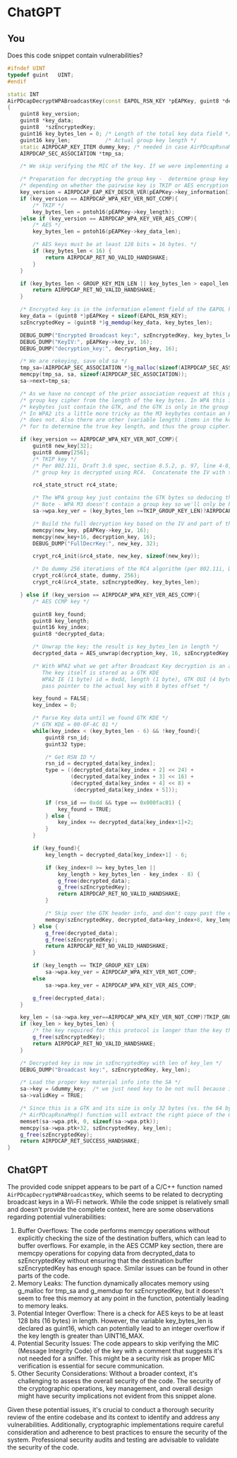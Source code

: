 # ChatGPT

## You
Does this code snippet contain vulnerabilities?
```cpp
#ifndef	UINT
typedef	guint	UINT;
#endif

static INT
AirPDcapDecryptWPABroadcastKey(const EAPOL_RSN_KEY *pEAPKey, guint8 *decryption_key, PAIRPDCAP_SEC_ASSOCIATION sa, guint eapol_len)
{
    guint8 key_version;
    guint8 *key_data;
    guint8  *szEncryptedKey;
    guint16 key_bytes_len = 0; /* Length of the total key data field */
    guint16 key_len;           /* Actual group key length */
    static AIRPDCAP_KEY_ITEM dummy_key; /* needed in case AirPDcapRsnaMng() wants the key structure */
    AIRPDCAP_SEC_ASSOCIATION *tmp_sa;

    /* We skip verifying the MIC of the key. If we were implementing a WPA supplicant we'd want to verify, but for a sniffer it's not needed. */

    /* Preparation for decrypting the group key -  determine group key data length */
    /* depending on whether the pairwise key is TKIP or AES encryption key */
    key_version = AIRPDCAP_EAP_KEY_DESCR_VER(pEAPKey->key_information[1]);
    if (key_version == AIRPDCAP_WPA_KEY_VER_NOT_CCMP){
        /* TKIP */
        key_bytes_len = pntoh16(pEAPKey->key_length);
    }else if (key_version == AIRPDCAP_WPA_KEY_VER_AES_CCMP){
        /* AES */
        key_bytes_len = pntoh16(pEAPKey->key_data_len);

        /* AES keys must be at least 128 bits = 16 bytes. */
        if (key_bytes_len < 16) {
            return AIRPDCAP_RET_NO_VALID_HANDSHAKE;
        }
    }

    if (key_bytes_len < GROUP_KEY_MIN_LEN || key_bytes_len > eapol_len - sizeof(EAPOL_RSN_KEY)) {
        return AIRPDCAP_RET_NO_VALID_HANDSHAKE;
    }

    /* Encrypted key is in the information element field of the EAPOL key packet */
    key_data = (guint8 *)pEAPKey + sizeof(EAPOL_RSN_KEY);
    szEncryptedKey = (guint8 *)g_memdup(key_data, key_bytes_len);

    DEBUG_DUMP("Encrypted Broadcast key:", szEncryptedKey, key_bytes_len);
    DEBUG_DUMP("KeyIV:", pEAPKey->key_iv, 16);
    DEBUG_DUMP("decryption_key:", decryption_key, 16);

    /* We are rekeying, save old sa */
    tmp_sa=(AIRPDCAP_SEC_ASSOCIATION *)g_malloc(sizeof(AIRPDCAP_SEC_ASSOCIATION));
    memcpy(tmp_sa, sa, sizeof(AIRPDCAP_SEC_ASSOCIATION));
    sa->next=tmp_sa;

    /* As we have no concept of the prior association request at this point, we need to deduce the     */
    /* group key cipher from the length of the key bytes. In WPA this is straightforward as the        */
    /* keybytes just contain the GTK, and the GTK is only in the group handshake, NOT the M3.          */
    /* In WPA2 its a little more tricky as the M3 keybytes contain an RSN_IE, but the group handshake  */
    /* does not. Also there are other (variable length) items in the keybytes which we need to account */
    /* for to determine the true key length, and thus the group cipher.                                */

    if (key_version == AIRPDCAP_WPA_KEY_VER_NOT_CCMP){
        guint8 new_key[32];
        guint8 dummy[256];
        /* TKIP key */
        /* Per 802.11i, Draft 3.0 spec, section 8.5.2, p. 97, line 4-8, */
        /* group key is decrypted using RC4.  Concatenate the IV with the 16 byte EK (PTK+16) to get the decryption key */

        rc4_state_struct rc4_state;

        /* The WPA group key just contains the GTK bytes so deducing the type is straightforward   */
        /* Note - WPA M3 doesn't contain a group key so we'll only be here for the group handshake */
        sa->wpa.key_ver = (key_bytes_len >=TKIP_GROUP_KEY_LEN)?AIRPDCAP_WPA_KEY_VER_NOT_CCMP:AIRPDCAP_WPA_KEY_VER_AES_CCMP;

        /* Build the full decryption key based on the IV and part of the pairwise key */
        memcpy(new_key, pEAPKey->key_iv, 16);
        memcpy(new_key+16, decryption_key, 16);
        DEBUG_DUMP("FullDecrKey:", new_key, 32);

        crypt_rc4_init(&rc4_state, new_key, sizeof(new_key));

        /* Do dummy 256 iterations of the RC4 algorithm (per 802.11i, Draft 3.0, p. 97 line 6) */
        crypt_rc4(&rc4_state, dummy, 256);
        crypt_rc4(&rc4_state, szEncryptedKey, key_bytes_len);

    } else if (key_version == AIRPDCAP_WPA_KEY_VER_AES_CCMP){
        /* AES CCMP key */

        guint8 key_found;
        guint8 key_length;
        guint16 key_index;
        guint8 *decrypted_data;

        /* Unwrap the key; the result is key_bytes_len in length */
        decrypted_data = AES_unwrap(decryption_key, 16, szEncryptedKey,  key_bytes_len);

        /* With WPA2 what we get after Broadcast Key decryption is an actual RSN structure.
           The key itself is stored as a GTK KDE
           WPA2 IE (1 byte) id = 0xdd, length (1 byte), GTK OUI (4 bytes), key index (1 byte) and 1 reserved byte. Thus we have to
           pass pointer to the actual key with 8 bytes offset */

        key_found = FALSE;
        key_index = 0;

        /* Parse Key data until we found GTK KDE */
        /* GTK KDE = 00-0F-AC 01 */
        while(key_index < (key_bytes_len - 6) && !key_found){
            guint8 rsn_id;
            guint32 type;

            /* Get RSN ID */
            rsn_id = decrypted_data[key_index];
            type = ((decrypted_data[key_index + 2] << 24) +
                    (decrypted_data[key_index + 3] << 16) +
                    (decrypted_data[key_index + 4] << 8) +
                     (decrypted_data[key_index + 5]));

            if (rsn_id == 0xdd && type == 0x000fac01) {
                key_found = TRUE;
            } else {
                key_index += decrypted_data[key_index+1]+2;
            }
        }

        if (key_found){
            key_length = decrypted_data[key_index+1] - 6;

            if (key_index+8 >= key_bytes_len ||
                key_length > key_bytes_len - key_index - 8) {
                g_free(decrypted_data);
                g_free(szEncryptedKey);
                return AIRPDCAP_RET_NO_VALID_HANDSHAKE;
            }

            /* Skip over the GTK header info, and don't copy past the end of the encrypted data */
            memcpy(szEncryptedKey, decrypted_data+key_index+8, key_length);
        } else {
            g_free(decrypted_data);
            g_free(szEncryptedKey);
            return AIRPDCAP_RET_NO_VALID_HANDSHAKE;
        }

        if (key_length == TKIP_GROUP_KEY_LEN)
            sa->wpa.key_ver = AIRPDCAP_WPA_KEY_VER_NOT_CCMP;
        else
            sa->wpa.key_ver = AIRPDCAP_WPA_KEY_VER_AES_CCMP;

        g_free(decrypted_data);
    }

    key_len = (sa->wpa.key_ver==AIRPDCAP_WPA_KEY_VER_NOT_CCMP)?TKIP_GROUP_KEY_LEN:CCMP_GROUP_KEY_LEN;
    if (key_len > key_bytes_len) {
        /* the key required for this protocol is longer than the key that we just calculated */
        g_free(szEncryptedKey);
        return AIRPDCAP_RET_NO_VALID_HANDSHAKE;
    }

    /* Decrypted key is now in szEncryptedKey with len of key_len */
    DEBUG_DUMP("Broadcast key:", szEncryptedKey, key_len);

    /* Load the proper key material info into the SA */
    sa->key = &dummy_key;  /* we just need key to be not null because it is checked in AirPDcapRsnaMng().  The WPA key materials are actually in the .wpa structure */
    sa->validKey = TRUE;

    /* Since this is a GTK and its size is only 32 bytes (vs. the 64 byte size of a PTK), we fake it and put it in at a 32-byte offset so the  */
    /* AirPDcapRsnaMng() function will extract the right piece of the GTK for decryption. (The first 16 bytes of the GTK are used for decryption.) */
    memset(sa->wpa.ptk, 0, sizeof(sa->wpa.ptk));
    memcpy(sa->wpa.ptk+32, szEncryptedKey, key_len);
    g_free(szEncryptedKey);
    return AIRPDCAP_RET_SUCCESS_HANDSHAKE;
}
```

## ChatGPT
The provided code snippet appears to be part of a C/C++ function named `AirPDcapDecryptWPABroadcastKey`, which seems to be related to decrypting broadcast keys in a Wi-Fi network. While the code snippet is relatively small and doesn't provide the complete context, here are some observations regarding potential vulnerabilities:

1. Buffer Overflows: The code performs memcpy operations without explicitly checking the size of the destination buffers, which can lead to buffer overflows. For example, in the AES CCMP key section, there are memcpy operations for copying data from decrypted_data to szEncryptedKey without ensuring that the destination buffer szEncryptedKey has enough space. Similar issues can be found in other parts of the code.
2. Memory Leaks: The function dynamically allocates memory using g_malloc for tmp_sa and g_memdup for szEncryptedKey, but it doesn't seem to free this memory at any point in the function, potentially leading to memory leaks.
3. Potential Integer Overflow: There is a check for AES keys to be at least 128 bits (16 bytes) in length. However, the variable key_bytes_len is declared as guint16, which can potentially lead to an integer overflow if the key length is greater than UINT16_MAX.
4. Potential Security Issues: The code appears to skip verifying the MIC (Message Integrity Code) of the key with a comment that suggests it's not needed for a sniffer. This might be a security risk as proper MIC verification is essential for secure communication.
5. Other Security Considerations: Without a broader context, it's challenging to assess the overall security of the code. The security of the cryptographic operations, key management, and overall design might have security implications not evident from this snippet alone.

Given these potential issues, it's crucial to conduct a thorough security review of the entire codebase and its context to identify and address any vulnerabilities. Additionally, cryptographic implementations require careful consideration and adherence to best practices to ensure the security of the system. Professional security audits and testing are advisable to validate the security of the code.

